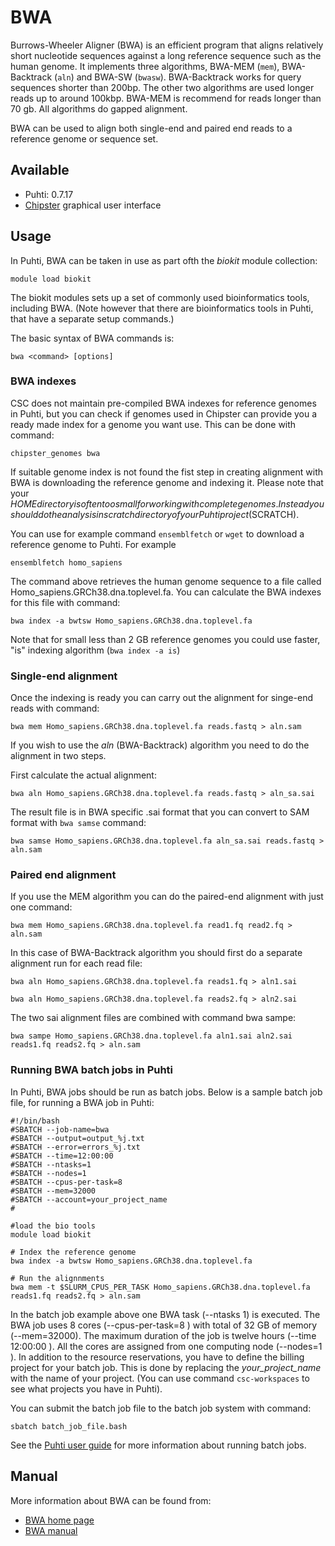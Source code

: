 # BWA

Burrows-Wheeler Aligner (BWA) is an efficient program that aligns relatively short nucleotide sequences against a long reference sequence such as the human genome. It implements three algorithms, BWA-MEM (`mem`), BWA-Backtrack (`aln`) and BWA-SW (`bwasw`). BWA-Backtrack works for query sequences shorter than 200bp. The other two algorithms are used longer reads up to around 100kbp. BWA-MEM is recommend for reads longer than 70 gb.  All algorithms do gapped alignment.

BWA can be used to align both single-end and paired end reads to a reference genome or sequence set.


## Available

-   Puhti: 0.7.17
-   [Chipster](https://chipster.csc.fi) graphical user interface


## Usage

In Puhti, BWA can be taken in use as part ofth the _biokit_ module collection:

```text
module load biokit
```

The biokit modules sets up a set of commonly used bioinformatics tools, including  BWA. (Note however that there are bioinformatics tools in Puhti, that have a separate setup commands.)

The basic syntax of BWA commands is:

```text
bwa <command> [options]
```

### BWA indexes

CSC does not maintain pre-compiled BWA indexes for reference genomes in Puhti, but you can check if genomes used in Chipster can provide you a ready made index for a genome you want use. This can be done with command:

```
chipster_genomes bwa
``` 

If suitable genome index is not found the fist step in creating alignment with BWA is downloading the reference genome and indexing it. Please note that your $HOME directory is often too small for working with complete genomes. In stead you should do the analysis in scratch directory of your Puhti project ($SCRATCH).

You can use for example command `ensemblfetch` or `wget` to download a reference genome to Puhti. For example

```text
ensemblfetch homo_sapiens
```

The command above retrieves the human genome sequence to a file called Homo_sapiens.GRCh38.dna.toplevel.fa. You can calculate the BWA indexes for this file with command:
```text
bwa index -a bwtsw Homo_sapiens.GRCh38.dna.toplevel.fa
```
Note that for small less than 2 GB reference genomes you could use faster,  "is" indexing algorithm (`bwa index -a is`)

### Single-end alignment

Once the indexing is ready you can carry out the alignment for singe-end reads with command:
```text
bwa mem Homo_sapiens.GRCh38.dna.toplevel.fa reads.fastq > aln.sam
```
If you wish to use the _aln_ (BWA-Backtrack) algorithm you need to do the alignment in two steps.

First calculate the actual alignment:
```text
bwa aln Homo_sapiens.GRCh38.dna.toplevel.fa reads.fastq > aln_sa.sai
```
The result file is in BWA specific .sai format that you can convert to SAM format with `bwa samse` command:
```text
bwa samse Homo_sapiens.GRCh38.dna.toplevel.fa aln_sa.sai reads.fastq > aln.sam
```

### Paired end alignment

If you use the MEM algorithm you can do the paired-end alignment with just one command:
```text
bwa mem Homo_sapiens.GRCh38.dna.toplevel.fa read1.fq read2.fq > aln.sam
```
In this case of BWA-Backtrack algorithm you should first do a separate alignment run for each read file:
```text
bwa aln Homo_sapiens.GRCh38.dna.toplevel.fa reads1.fq > aln1.sai

bwa aln Homo_sapiens.GRCh38.dna.toplevel.fa reads2.fq > aln2.sai
```
The two sai alignment files are combined with command bwa sampe:
```text
bwa sampe Homo_sapiens.GRCh38.dna.toplevel.fa aln1.sai aln2.sai reads1.fq reads2.fq > aln.sam
```
### Running BWA batch jobs in Puhti


In Puhti, BWA jobs should be run as batch jobs. Below is a sample batch job file, for running a BWA job in Puhti:
```text
#!/bin/bash
#SBATCH --job-name=bwa
#SBATCH --output=output_%j.txt
#SBATCH --error=errors_%j.txt
#SBATCH --time=12:00:00
#SBATCH --ntasks=1
#SBATCH --nodes=1  
#SBATCH --cpus-per-task=8
#SBATCH --mem=32000
#SBATCH --account=your_project_name
#

#load the bio tools
module load biokit

# Index the reference genome
bwa index -a bwtsw Homo_sapiens.GRCh38.dna.toplevel.fa

# Run the alignnments
bwa mem -t $SLURM_CPUS_PER_TASK Homo_sapiens.GRCh38.dna.toplevel.fa reads1.fq reads2.fq > aln.sam
```
 

In the batch job example above one BWA task (--ntasks 1) is executed. The BWA job uses 8 cores (--cpus-per-task=8 ) with total of 32 GB of memory (--mem=32000). The maximum duration of the job is twelve hours (--time 12:00:00 ). All the cores are assigned from one computing node (--nodes=1 ). In addition to the resource reservations, you have to define the billing project for your batch job. This is done by replacing
the _your_project_name_ with the name of your project. (You can use command `csc-workspaces` to see what projects you have in Puhti).

You can submit the batch job file to the batch job system with command:
```text
sbatch batch_job_file.bash
```
See the [Puhti user guide](../computing/running/getting-started.md) for more information about running batch jobs.


## Manual

More information about BWA can be found from:

*    [BWA home page](http://bio-bwa.sourceforge.net/index.shtml)
*    [BWA manual](http://bio-bwa.sourceforge.net/bwa.shtml)




